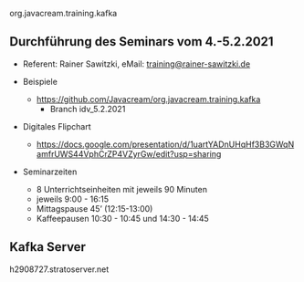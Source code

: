  org.javacream.training.kafka

## Durchführung des Seminars vom 4.-5.2.2021

* Referent: Rainer Sawitzki, eMail: training@rainer-sawitzki.de

* Beispiele
  * https://github.com/Javacream/org.javacream.training.kafka
    *  Branch idv_5.2.2021
    
* Digitales Flipchart
  * https://docs.google.com/presentation/d/1uartYADnUHqHf3B3GWqNamfrUWS44VphCrZP4VZyrGw/edit?usp=sharing

* Seminarzeiten
  * 8 Unterrichtseinheiten mit jeweils 90 Minuten
  * jeweils 9:00 - 16:15
  * Mittagspause 45’ (12:15-13:00)
  * Kaffeepausen 10:30 - 10:45 und 14:30 - 14:45
  
## Kafka Server

h2908727.stratoserver.net

